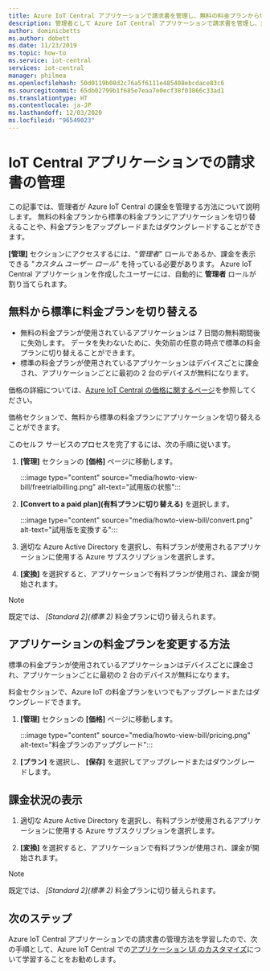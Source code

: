 ```yaml
---
title: Azure IoT Central アプリケーションで請求書を管理し、無料の料金プランから切り替える | Microsoft Docs
description: 管理者として Azure IoT Central アプリケーションで請求書を管理し、無料の料金プランから標準の料金プランに切り替える方法を学習します。
author: dominicbetts
ms.author: dobett
ms.date: 11/23/2019
ms.topic: how-to
ms.service: iot-central
services: iot-central
manager: philmea
ms.openlocfilehash: 50d0119b08d2c76a5f6111e485408ebcdace83c6
ms.sourcegitcommit: 65db02799b1f685e7eaa7e0ecf38f03866c33ad1
ms.translationtype: HT
ms.contentlocale: ja-JP
ms.lasthandoff: 12/03/2020
ms.locfileid: "96549023"
---
```

# <a name="manage-your-bill-in-an-iot-central-application"></a>IoT Central アプリケーションでの請求書の管理

この記事では、管理者が Azure IoT Central の課金を管理する方法について説明します。 無料の料金プランから標準の料金プランにアプリケーションを切り替えることや、料金プランをアップグレードまたはダウングレードすることができます。

**[管理]** セクションにアクセスするには、"*管理者*" ロールであるか、課金を表示できる "*カスタム ユーザー ロール*" を持っている必要があります。 Azure IoT Central アプリケーションを作成したユーザーには、自動的に **管理者** ロールが割り当てられます。

## <a name="move-from-free-to-standard-pricing-plan"></a>無料から標準に料金プランを切り替える

- 無料の料金プランが使用されているアプリケーションは 7 日間の無料期間後に失効します。 データを失わないために、失効前の任意の時点で標準の料金プランに切り替えることができます。
- 標準の料金プランが使用されているアプリケーションはデバイスごとに課金され、アプリケーションごとに最初の 2 台のデバイスが無料になります。

価格の詳細については、[Azure IoT Central の価格に関するページ](https://azure.microsoft.com/pricing/details/iot-central/)を参照してください。

価格セクションで、無料から標準の料金プランにアプリケーションを切り替えることができます。

このセルフ サービスのプロセスを完了するには、次の手順に従います。

1. **[管理]** セクションの **[価格]** ページに移動します。

    :::image type="content" source="media/howto-view-bill/freetrialbilling.png" alt-text="試用版の状態":::

1. **[Convert to a paid plan]\(有料プランに切り替える\)** を選択します。

    :::image type="content" source="media/howto-view-bill/convert.png" alt-text="試用版を変換する":::

1. 適切な Azure Active Directory を選択し、有料プランが使用されるアプリケーションに使用する Azure サブスクリプションを選択します。

1. **[変換]** を選択すると、アプリケーションで有料プランが使用され、課金が開始されます。

> [!Note]
> 既定では、 *[Standard 2]\(標準 2\)* 料金プランに切り替えられます。

## <a name="how-to-change-your-application-pricing-plan"></a>アプリケーションの料金プランを変更する方法

標準の料金プランが使用されているアプリケーションはデバイスごとに課金され、アプリケーションごとに最初の 2 台のデバイスが無料になります。

料金セクションで、Azure IoT の料金プランをいつでもアップグレードまたはダウングレードできます。

1. **[管理]** セクションの **[価格]** ページに移動します。

    :::image type="content" source="media/howto-view-bill/pricing.png" alt-text="料金プランのアップグレード":::

1. **[プラン]** を選択し、 **[保存]** を選択してアップグレードまたはダウングレードします。

## <a name="view-your-bill"></a>課金状況の表示

1. 適切な Azure Active Directory を選択し、有料プランが使用されるアプリケーションに使用する Azure サブスクリプションを選択します。

1. **[変換]** を選択すると、アプリケーションで有料プランが使用され、課金が開始されます。

> [!Note]
> 既定では、 *[Standard 2]\(標準 2\)* 料金プランに切り替えられます。

## <a name="next-steps"></a>次のステップ

Azure IoT Central アプリケーションでの請求書の管理方法を学習したので、次の手順として、Azure IoT Central での[アプリケーション UI のカスタマイズ](howto-customize-ui.md)について学習することをお勧めします。